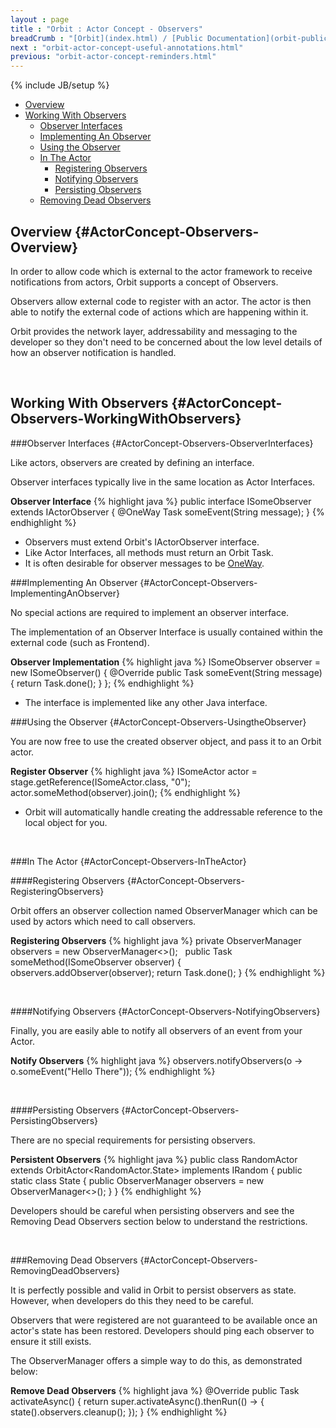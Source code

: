 ```yaml
---
layout : page
title : "Orbit : Actor Concept - Observers"
breadCrumb : "[Orbit](index.html) / [Public Documentation](orbit-public-documentation.html) / [Actors](orbit-actors.html) / [Actor Concepts](orbit-actor-concepts.html)"
next : "orbit-actor-concept-useful-annotations.html"
previous: "orbit-actor-concept-reminders.html"
---
```

{% include JB/setup %}



-  [Overview](#ActorConcept-Observers-Overview)
-  [Working With Observers](#ActorConcept-Observers-WorkingWithObservers)
    -  [Observer Interfaces](#ActorConcept-Observers-ObserverInterfaces)
    -  [Implementing An Observer](#ActorConcept-Observers-ImplementingAnObserver)
    -  [Using the Observer](#ActorConcept-Observers-UsingtheObserver)
    -  [In The Actor](#ActorConcept-Observers-InTheActor)
        -  [Registering Observers](#ActorConcept-Observers-RegisteringObservers)
        -  [Notifying Observers](#ActorConcept-Observers-NotifyingObservers)
        -  [Persisting Observers](#ActorConcept-Observers-PersistingObservers)
    -  [Removing Dead Observers](#ActorConcept-Observers-RemovingDeadObservers)



Overview {#ActorConcept-Observers-Overview}
----------


In order to allow code which is external to the actor framework to receive notifications from actors, Orbit supports a concept of Observers.


Observers allow external code to register with an actor. The actor is then able to notify the external code of actions which are happening within it.


Orbit provides the network layer, addressability and messaging to the developer so they don't need to be concerned about the low level details of how an observer notification is handled.


 


Working With Observers {#ActorConcept-Observers-WorkingWithObservers}
----------


###Observer Interfaces {#ActorConcept-Observers-ObserverInterfaces}


Like actors, observers are created by defining an interface.


Observer interfaces typically live in the same location as Actor Interfaces.

**Observer Interface** 
{% highlight java %}
public interface ISomeObserver extends IActorObserver
{
    @OneWay
    Task someEvent(String message);
}
{% endhighlight %}

-  Observers must extend Orbit's IActorObserver interface.
-  Like Actor Interfaces, all methods must return an Orbit Task.
-  It is often desirable for observer messages to be [OneWay](orbit-actor-concept-useful-annotations.html).

###Implementing An Observer {#ActorConcept-Observers-ImplementingAnObserver}


No special actions are required to implement an observer interface.


The implementation of an Observer Interface is usually contained within the external code (such as Frontend).

**Observer Implementation** 
{% highlight java %}
ISomeObserver observer = new ISomeObserver()
{
    @Override
    public Task someEvent(String message)
    {
        return Task.done();
    }
};
{% endhighlight %}

-  The interface is implemented like any other Java interface.

###Using the Observer {#ActorConcept-Observers-UsingtheObserver}


You are now free to use the created observer object, and pass it to an Orbit actor.

**Register Observer** 
{% highlight java %}
ISomeActor actor = stage.getReference(ISomeActor.class, "0");
actor.someMethod(observer).join();
{% endhighlight %}

-  Orbit will automatically handle creating the addressable reference to the local object for you.

 


###In The Actor {#ActorConcept-Observers-InTheActor}


####Registering Observers {#ActorConcept-Observers-RegisteringObservers}


Orbit offers an observer collection named ObserverManager which can be used by actors which need to call observers.

**Registering Observers** 
{% highlight java %}
private ObserverManager<ISomeObserver> observers = new ObserverManager<>();
 
public Task someMethod(ISomeObserver observer)
{
    observers.addObserver(observer);
    return Task.done();
}
{% endhighlight %}

 


####Notifying Observers {#ActorConcept-Observers-NotifyingObservers}


Finally, you are easily able to notify all observers of an event from your Actor.

**Notify Observers** 
{% highlight java %}
observers.notifyObservers(o -> o.someEvent("Hello There"));
{% endhighlight %}

 


####Persisting Observers {#ActorConcept-Observers-PersistingObservers}


There are no special requirements for persisting observers. 

**Persistent Observers** 
{% highlight java %}
public class RandomActor extends OrbitActor<RandomActor.State> implements IRandom
{
    public static class State
    {
        public ObserverManager<ISomeObserver> observers = new ObserverManager<>();
    }
}
{% endhighlight %}

Developers should be careful when persisting observers and see the Removing Dead Observers section below to understand the restrictions.


 


###Removing Dead Observers {#ActorConcept-Observers-RemovingDeadObservers}


It is perfectly possible and valid in Orbit to persist observers as state. However, when developers do this they need to be careful.


Observers that were registered are not guaranteed to be available once an actor's state has been restored. Developers should ping each observer to ensure it still exists.


The ObserverManager offers a simple way to do this, as demonstrated below:

**Remove Dead Observers** 
{% highlight java %}
@Override
public Task activateAsync()
{
    return super.activateAsync().thenRun(() ->
    {
        state().observers.cleanup();
    });
}
{% endhighlight %}
